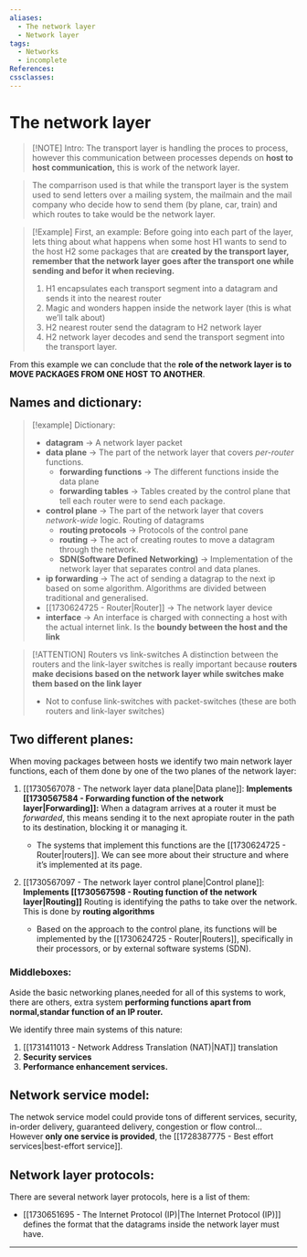 ```yaml
---
aliases:
  - The network layer
  - Network layer
tags:
  - Networks
  - incomplete
References: 
cssclasses:
---
```

# The network layer

> [!NOTE] Intro: 
> The transport layer is handling the proces to process, however this communication between processes depends on **host to host communication,** this is work of the network layer. 

> The comparrison used is that while the transport layer is the system used to send letters over a mailing system, the mailmain and the mail company who decide how to send them (by plane, car, train) and which routes to take would be the network layer. 


> [!Example] First, an example: 
> Before going into each part of the layer, lets thing about what happens when some host H1 wants to send to the host H2 some packages that are **created by the transport layer, remember that the network layer goes after the transport one while sending and befor it when recieving.**
>
> 1. H1 encapsulates each transport segment into a datagram and sends it into the nearest router
> 2. Magic and wonders happen inside the network layer (this is what we’ll talk about)
> 3. H2 nearest router send the datagram to H2 network layer
> 4. H2 network layer decodes and send the transport segment into the transport layer. 

From this example we can conclude that the **role of the network layer is to MOVE PACKAGES FROM ONE HOST TO ANOTHER**. 


## Names and dictionary: 

> [!example] Dictionary: 
> 
>
>+ **datagram** → A network layer packet 
>+ **data plane** → The part of the network layer that covers *per-router* functions. 
>	+ **forwarding functions** → The different functions inside the data plane
>	+ **forwarding tables** → Tables created by the control plane that tell each router were to send each package. 
>+ **control plane** → The part of the network layer that covers *network-wide* logic. Routing of datagrams
>	+ **routing protocols** → Protocols of the control pane
>	+ **routing** → The act of creating routes to move a datagram through the network. 
>	+ **SDN(Software Defined Networking)** → Implementation of the network layer that separates control and data planes.
>+ **ip forwarding** → The act of sending a datagrap to the next ip based on some algorithm. Algorithms are divided between traditional and generalised.
>+ [[1730624725 - Router|Router]] → The network layer device 
>+ **interface** → An interface is charged with connecting a host with the actual internet link. Is the **boundy between the host and the link**

> [!ATTENTION] Routers vs link-switches 
> A distinction between the routers and the link-layer switches is really important because **routers make decisions based on the network layer while switches make them based on the link layer**
> + Not to confuse link-switches with packet-switches (these are both routers and link-layer switches) 
## Two different planes: 
When moving packages between hosts we identify two main network layer functions, each of them done by one of the two planes of the network layer:


1. [[1730567078 - The network layer data plane|Data plane]]: 
	**Implements [[1730567584 - Forwarding function of the network layer|Forwarding]]:** When a datagram arrives at a router it must be *forwarded*, this means sending it to the next apropiate router in the path to its destination, blocking it or managing it.
	
   + The systems that implement this functions are the [[1730624725 - Router|routers]]. We can see more about their structure and where it’s implemented at its page. 
   
2. [[1730567097 - The network layer control plane|Control plane]]:
	**Implements [[1730567598 - Routing function of the network layer|Routing]]** Routing is identifying the paths to take over the network. This is done by **routing algorithms**
	
	+ Based on the approach to the control plane, its functions will be implemented by the [[1730624725 - Router|Routers]], specifically in their processors, or by external software systems (SDN).

### Middleboxes:
Aside the basic networking planes,needed for all of this systems to work, there are others, extra system **performing functions apart from normal,standar function of an IP router.** 

We identify three main systems of this nature:
1. [[1731411013 - Network Address Translation (NAT)|NAT]] translation
2. **Security services**
3. **Performance enhancement services.**

## Network service model:
The netwok service model could provide tons of different services, security, in-order delivery, guaranteed delivery, congestion or flow control… However **only one service is provided**, the [[1728387775 - Best effort services|best-effort service]]. 

## Network layer protocols: 
There are several network layer protocols, here is a list of them: 
+ [[1730651695 - The Internet Protocol (IP)|The Internet Protocol (IP)]] defines the format that the datagrams inside the network layer must have. 


***

